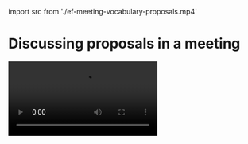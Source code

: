 import src from './ef-meeting-vocabulary-proposals.mp4'

# Discussing proposals in a meeting

<Video src={src} />

## Vocabulary: Proposals

- propose
- a good start
- morale
- team building
- budget
- further
- promises
- evaluating

### 会议中用到的名词、动词和形容词

以下是提出和讨论议案可以用到的词汇：

- How could we take the idea one step **further**?
- How do you think about team building? Would that solve the problem?
- We need to do something to improve employee **morale**.


> 我们怎么可以让这个问题的讨论更进一步？\
> 你怎么看团队建设？团队建设可以解决问题吗？\
> 我们需要提高员工士气。

- What about the solution I **proposed** last month?
- We hope the salary increase will improve **morale**.
- After an excellent **start**, the idea went nowhere.
- We like you idea, but we'd like to take it **further**.
- I like team building, but it doesn't solve everything.
- Unfortunately, the money just isn't in the budget.

- How could take the idea one step further?
- The negotiations are off to g good start.
- What exactly do you propose as a solution?
- I can't promise you a bigger budget for that project.
- Every employee is evaluated by a manager.
- Do team-building exercises improve morale.

> 怎样让讨论更深入呢？\
> 谈判会有一个良好的开端。\
> 那么你的解决方案到底是什么？\
> 我不能保证可以给这个项目增加预算。\
> 每个员工都会由一名经理评估。\
> 团队建设训练是否可以提高士气？


## Expression: Agreeing and disagreeing

- I'm not sure I agree with that.
- I really disagree.
- I really like that idea.
- I think so, too.
- I think those are all excellent ideas.

> 我不敢说我同意那一点。\
> 我坚决不同意。\
> 我很喜欢那种想法。\
> 我也这么看。\
> 我认为那些点子都非常不错。
  
### 同意和不同意

对某人或某事表示同意或不同意有很多种说法。以下表示同意：

- Yeah, that would be OK.(mild agreement)
- I think so, too.(agreement)
- I agree with you.(agreement)
- We're on the same page.(agreement)
- I really like that idea.(strong agreement)
- I think those are excellent ideas.(strong agreement)

> 是的，这样可以。（温和）\
> 我也这么想。（直接）\
> 我同意你。（直接）\
> 我们意见一致。（直接）\
> 我真的喜欢这个主意。（强烈）\
> 我认为这些主意非常棒。（强烈）

以下是不同意的表达：

- I'm not sure I agree with that.(mild disagreement)
- I'm sorry, but I disagree.(polite disagreement)
- I'm not with you on that.(disagreement)
- I really disagree with you.(strong disagreement)
- I think that's a terrible idea.(very strong disagreement)

> 我不确定我是否同意（温和）\
> 对不起，我不同意。（礼貌）\
> 我不同意你的观点。（直接）\
> 我真的不同意你。（强烈）\
> 我认为这个想法很糟糕。（非常强烈）

## Expression: Making proposals

- What solution can I propose?
- One way to solve th problem might be ...
- At least let's send them to ...
- I'd like to propose ...
- What do you have in mind?
- How difficult would it be to ...?
- Let's take that one step further.
- I can't make any promises, but ...

> 我能够提出什么样的解决方案？\
> 一种解决问题的办法可能是……\
> 至少让我们把他们送到……\
> 我想提议……\
> 你有什么想法？\
> ……会有多难？\
> 让我们再进一步。\
> 我做不了保证，但是……
 
### 提议

提出议案有很多方法，有的很直接，有的更间接一些。

#### 间接或礼貌的提议

- **One way to solve the problem might be to** increase the training budget.
- **At least let's talk about** increasing the training budget.
- **How difficult would it be to** increase the training bueget?

> 增加培训预算可以是解决问题的一个方法。\
> 至少要讨论一下增加培训预算的问题。\
> 增加培训预算很难吗？

#### 正式或直接的提议

- **I'd like to propose that** we increase the training budget.
- **I propose that** we increase the training budget.
- **Let's take that one step further and** increase the training budget.

> 我想提议提高培训预算。\
> 我提议提高培训预算。\
> 让我们再进一步，增加培训预算。

